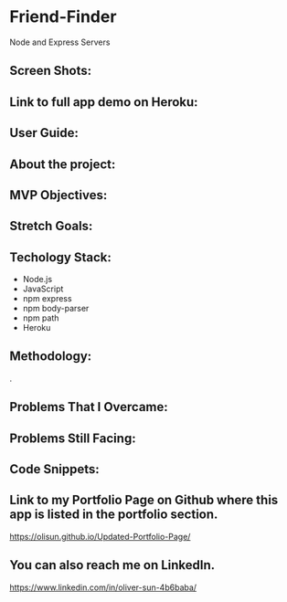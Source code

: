 # Friend-Finder
Node and Express Servers

## Screen Shots:


## Link to full app demo on Heroku:


## User Guide:



## About the project:


## MVP Objectives:


## Stretch Goals:

  
## Techology Stack:
  * Node.js
  * JavaScript
  * npm express
  * npm body-parser
  * npm path
  * Heroku

## Methodology:
.

## Problems That I Overcame:


## Problems Still Facing:



## Code Snippets:



## Link to my Portfolio Page on Github where this app is listed in the portfolio section.

https://olisun.github.io/Updated-Portfolio-Page/

## You can also reach me on LinkedIn.
https://www.linkedin.com/in/oliver-sun-4b6baba/


